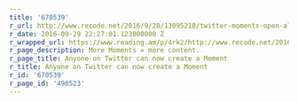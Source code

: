 ```yaml
---
title: '670539'
r_url: http://www.recode.net/2016/9/28/13095218/twitter-moments-open-all-users
r_date: 2016-09-29 22:27:01.123000000 Z
r_wrapped_url: https://www.reading.am/p/4rk2/http://www.recode.net/2016/9/28/13095218/twitter-moments-open-all-users
r_page_description: More Moments = more content.
r_page_title: Anyone on Twitter can now create a Moment
r_title: Anyone on Twitter can now create a Moment
r_id: '670539'
r_page_id: '490523'
---
```


